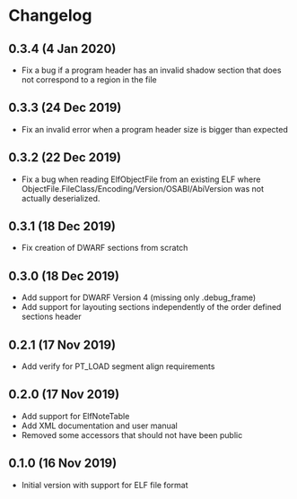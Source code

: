 # Changelog

## 0.3.4 (4 Jan 2020)
- Fix a bug if a program header has an invalid shadow section that does not correspond to a region in the file

## 0.3.3 (24 Dec 2019)
- Fix an invalid error when a program header size is bigger than expected

## 0.3.2 (22 Dec 2019)
- Fix a bug when reading ElfObjectFile from an existing ELF where ObjectFile.FileClass/Encoding/Version/OSABI/AbiVersion was not actually deserialized.

## 0.3.1 (18 Dec 2019)
- Fix creation of DWARF sections from scratch

## 0.3.0 (18 Dec 2019)
- Add support for DWARF Version 4 (missing only .debug_frame)
- Add support for layouting sections independently of the order defined sections header

## 0.2.1 (17 Nov 2019)
- Add verify for PT_LOAD segment align requirements

## 0.2.0 (17 Nov 2019)
- Add support for ElfNoteTable
- Add XML documentation and user manual
- Removed some accessors that should not have been public

## 0.1.0 (16 Nov 2019)
- Initial version with support for ELF file format